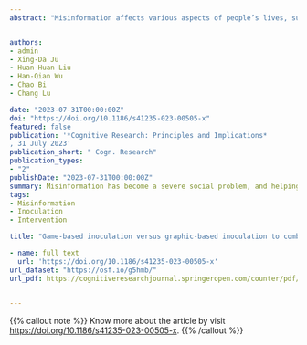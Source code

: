 ```yaml
---
abstract: "Misinformation affects various aspects of people’s lives, such as politics, entertainment, and social interactions. However, effective intervention measures to combat misinformation are lacking. The inoculation theory has become a prevalent measure of misinformation. This study employed inoculation theory and developed an interactive game to help the public counter misinformation. In this game, players take on the role of the misinformation spreader, intending to add more followers to their virtual accounts using different strategies. A total of 180 Chinese participants were randomly assigned to game-based inoculation, graphic-based inoculation, and control groups. The results indicated that both types of inoculation interventions significantly decreased the perceived credibility and sharing intention of misinformation. Game-based inoculation was more effective than graphic-based inoculation in terms of misinformation perceived credibility, and the intervention effects were stable after 2 weeks. The graphic-based inoculation contained the sleeper effect, which interventions required a period of time to take effect. Neither inoculation produced countereffects on perceived credibility and nor sharing intention of accurate information."


authors:
- admin
- Xing-Da Ju
- Huan-Huan Liu
- Han-Qian Wu
- Chao Bi
- Chang Lu

date: "2023-07-31T00:00:00Z"
doi: "https://doi.org/10.1186/s41235-023-00505-x"
featured: false
publication: '*Cognitive Research: Principles and Implications*
, 31 July 2023'
publication_short: " Cogn. Research"
publication_types:
- "2"
publishDate: "2023-07-31T00:00:00Z"
summary: Misinformation has become a severe social problem, and helping the public deal with it is a significant focus of psychologists’ research. One effective approach has been to use psychological inoculation to combat misinformation. Still, the comparative effectiveness of different forms of inoculation and their impact on the perception of accurate information needs further investigation. In this study conducted in China, we compared the effects of game-based and graphic-based forms of inoculation and analyzed their impact on the perception of accurate information and misinformation. We found that both forms of inoculation effectively reduced perceived credibility and sharing intention of misinformation, and the effects remained stable for two weeks. The game-based inoculation was more effective in reducing perceived credibility of misinformation than graphic-based inoculation. Neither form of inoculation impacted the perceived credibility and sharing intention of accurate information. These findings demonstrate the effectiveness of inoculation in combating misinformation and suggest that more active inoculation measures should be developed and applied."
tags:
- Misinformation
- Inoculation
- Intervention

title: "Game-based inoculation versus graphic-based inoculation to combat misinformation: a randomized controlled trial"

- name: full text
  url: 'https://doi.org/10.1186/s41235-023-00505-x'
url_dataset: "https://osf.io/g5hmb/"
url_pdf: https://cognitiveresearchjournal.springeropen.com/counter/pdf/10.1186/s41235-023-00505-x.pdf

 
---
```


{{% callout note %}}
Know more about the article by visit https://doi.org/10.1186/s41235-023-00505-x.
{{% /callout %}}




